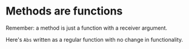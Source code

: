 # Methods are functions

Remember: a method is just a function with a receiver argument.

Here's `Abs` written as a regular function with no change in functionality.